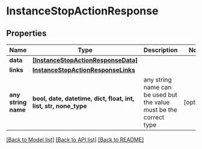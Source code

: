 # InstanceStopActionResponse


## Properties
Name | Type | Description | Notes
------------ | ------------- | ------------- | -------------
**data** | [**[InstanceStopActionResponseData]**](InstanceStopActionResponseData.md) |  | 
**links** | [**InstanceStopActionResponseLinks**](InstanceStopActionResponseLinks.md) |  | 
**any string name** | **bool, date, datetime, dict, float, int, list, str, none_type** | any string name can be used but the value must be the correct type | [optional]

[[Back to Model list]](../README.md#documentation-for-models) [[Back to API list]](../README.md#documentation-for-api-endpoints) [[Back to README]](../README.md)


